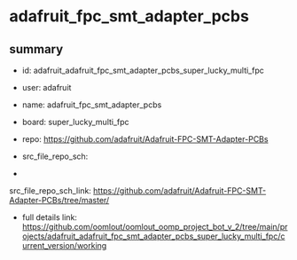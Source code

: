 # adafruit_fpc_smt_adapter_pcbs
 
## summary 
* id: adafruit_adafruit_fpc_smt_adapter_pcbs_super_lucky_multi_fpc
* user: adafruit
* name: adafruit_fpc_smt_adapter_pcbs
* board: super_lucky_multi_fpc
* repo: https://github.com/adafruit/Adafruit-FPC-SMT-Adapter-PCBs



* src_file_repo_sch: 
*
 src_file_repo_sch_link: https://github.com/adafruit/Adafruit-FPC-SMT-Adapter-PCBs/tree/master/
* full details link: https://github.com/oomlout/oomlout_oomp_project_bot_v_2/tree/main/projects/adafruit_adafruit_fpc_smt_adapter_pcbs_super_lucky_multi_fpc/current_version/working  






